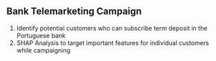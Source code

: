 ## Bank Telemarketing Campaign
1. Identify potential customers who can subscribe term deposit in the Portuguese bank
2. SHAP Analysis to target important features for individual customers while campaigning
